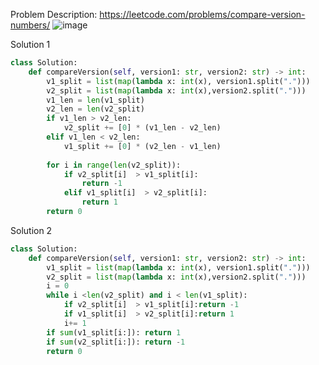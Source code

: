 Problem Description: https://leetcode.com/problems/compare-version-numbers/
![image](https://user-images.githubusercontent.com/11685096/155672174-e6e4ecbe-76cf-4f04-9084-060802cf239f.png)

Solution 1
```python 
class Solution:
    def compareVersion(self, version1: str, version2: str) -> int:
        v1_split = list(map(lambda x: int(x), version1.split(".")))
        v2_split = list(map(lambda x: int(x),version2.split(".")))
        v1_len = len(v1_split)
        v2_len = len(v2_split)
        if v1_len > v2_len:
            v2_split += [0] * (v1_len - v2_len)
        elif v1_len < v2_len:
            v1_split += [0] * (v2_len - v1_len)
        
        for i in range(len(v2_split)):
            if v2_split[i]  > v1_split[i]:
                return -1
            elif v1_split[i]  > v2_split[i]:
                return 1
        return 0
```

Solution 2
```python
class Solution:
    def compareVersion(self, version1: str, version2: str) -> int:
        v1_split = list(map(lambda x: int(x), version1.split(".")))
        v2_split = list(map(lambda x: int(x),version2.split(".")))
        i = 0
        while i <len(v2_split) and i < len(v1_split):
            if v2_split[i]  > v1_split[i]:return -1
            if v1_split[i]  > v2_split[i]:return 1
            i+= 1
        if sum(v1_split[i:]): return 1
        if sum(v2_split[i:]): return -1
        return 0
```
